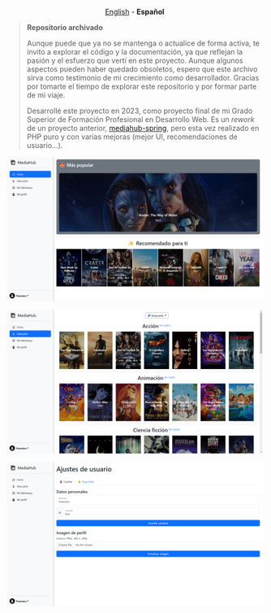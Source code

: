 
<p align="center"><a href="./README.md">English</a> - <b>Español</b></p>

> **Repositorio archivado**
> 
> Aunque puede que ya no se mantenga o actualice de forma activa, te invito a explorar el código y la documentación, ya que reflejan la pasión y el esfuerzo que vertí en este proyecto. Aunque algunos aspectos pueden haber quedado obsoletos, espero que este archivo sirva como testimonio de mi crecimiento como desarrollador. Gracias por tomarte el tiempo de explorar este repositorio y por formar parte de mi viaje.
>
>Desarrollé este proyecto en 2023, como proyecto final de mi Grado Superior de Formación Profesional en Desarrollo Web. Es un *rework* de un proyecto anterior, [mediahub-spring](https://github.com/fmpavon/mediahub-spring), pero esta vez realizado en PHP puro y con varias mejoras (mejor UI, recomendaciones de usuario...).

![User Home](.docs/user_home.png)

![Discover](.docs/user_descubrir.png)

![User Settings](.docs/user_settings.png)
